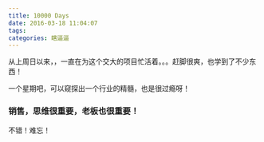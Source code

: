 ```yaml
---
title: 10000 Days
date: 2016-03-18 11:04:07
tags:
categories: 瞎逼逼
---
```


从上周日以来，，一直在为这个交大的项目忙活着。。。赶脚很爽，也学到了不少东西！

一个星期吧，可以窥探出一个行业的精髓，也是很过瘾呀！

### 销售，思维很重要，老板也很重要！

不错！难忘！

